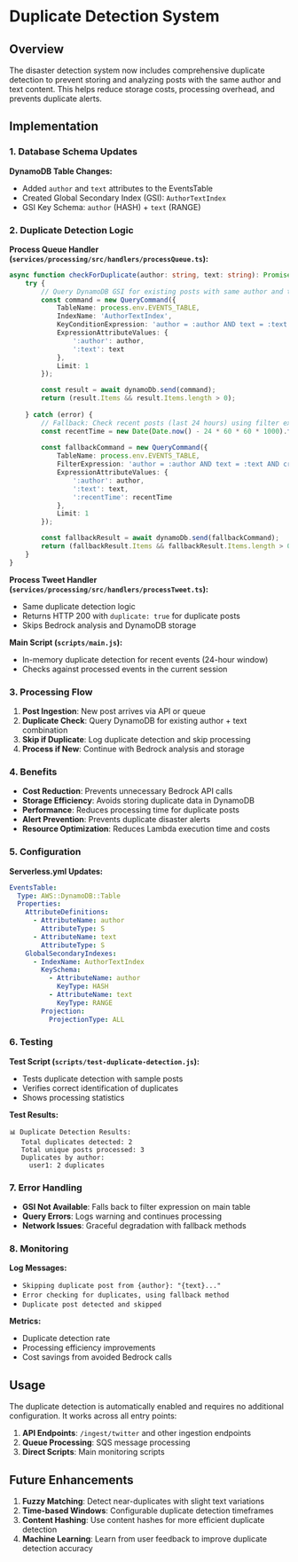 # Duplicate Detection System

## Overview

The disaster detection system now includes comprehensive duplicate detection to prevent storing and analyzing posts with the same author and text content. This helps reduce storage costs, processing overhead, and prevents duplicate alerts.

## Implementation

### 1. Database Schema Updates

**DynamoDB Table Changes:**
- Added `author` and `text` attributes to the EventsTable
- Created Global Secondary Index (GSI): `AuthorTextIndex`
- GSI Key Schema: `author` (HASH) + `text` (RANGE)

### 2. Duplicate Detection Logic

**Process Queue Handler (`services/processing/src/handlers/processQueue.ts`):**
```typescript
async function checkForDuplicate(author: string, text: string): Promise<boolean> {
    try {
        // Query DynamoDB GSI for existing posts with same author and text
        const command = new QueryCommand({
            TableName: process.env.EVENTS_TABLE,
            IndexName: 'AuthorTextIndex',
            KeyConditionExpression: 'author = :author AND text = :text',
            ExpressionAttributeValues: {
                ':author': author,
                ':text': text
            },
            Limit: 1
        });

        const result = await dynamoDb.send(command);
        return (result.Items && result.Items.length > 0);
        
    } catch (error) {
        // Fallback: Check recent posts (last 24 hours) using filter expression
        const recentTime = new Date(Date.now() - 24 * 60 * 60 * 1000).toISOString();
        
        const fallbackCommand = new QueryCommand({
            TableName: process.env.EVENTS_TABLE,
            FilterExpression: 'author = :author AND text = :text AND createdAt > :recentTime',
            ExpressionAttributeValues: {
                ':author': author,
                ':text': text,
                ':recentTime': recentTime
            },
            Limit: 1
        });

        const fallbackResult = await dynamoDb.send(fallbackCommand);
        return (fallbackResult.Items && fallbackResult.Items.length > 0);
    }
}
```

**Process Tweet Handler (`services/processing/src/handlers/processTweet.ts`):**
- Same duplicate detection logic
- Returns HTTP 200 with `duplicate: true` for duplicate posts
- Skips Bedrock analysis and DynamoDB storage

**Main Script (`scripts/main.js`):**
- In-memory duplicate detection for recent events (24-hour window)
- Checks against processed events in the current session

### 3. Processing Flow

1. **Post Ingestion**: New post arrives via API or queue
2. **Duplicate Check**: Query DynamoDB for existing author + text combination
3. **Skip if Duplicate**: Log duplicate detection and skip processing
4. **Process if New**: Continue with Bedrock analysis and storage

### 4. Benefits

- **Cost Reduction**: Prevents unnecessary Bedrock API calls
- **Storage Efficiency**: Avoids storing duplicate data in DynamoDB
- **Performance**: Reduces processing time for duplicate posts
- **Alert Prevention**: Prevents duplicate disaster alerts
- **Resource Optimization**: Reduces Lambda execution time and costs

### 5. Configuration

**Serverless.yml Updates:**
```yaml
EventsTable:
  Type: AWS::DynamoDB::Table
  Properties:
    AttributeDefinitions:
      - AttributeName: author
        AttributeType: S
      - AttributeName: text
        AttributeType: S
    GlobalSecondaryIndexes:
      - IndexName: AuthorTextIndex
        KeySchema:
          - AttributeName: author
            KeyType: HASH
          - AttributeName: text
            KeyType: RANGE
        Projection:
          ProjectionType: ALL
```

### 6. Testing

**Test Script (`scripts/test-duplicate-detection.js`):**
- Tests duplicate detection with sample posts
- Verifies correct identification of duplicates
- Shows processing statistics

**Test Results:**
```
📊 Duplicate Detection Results:
   Total duplicates detected: 2
   Total unique posts processed: 3
   Duplicates by author:
     user1: 2 duplicates
```

### 7. Error Handling

- **GSI Not Available**: Falls back to filter expression on main table
- **Query Errors**: Logs warning and continues processing
- **Network Issues**: Graceful degradation with fallback methods

### 8. Monitoring

**Log Messages:**
- `Skipping duplicate post from {author}: "{text}..."`
- `Error checking for duplicates, using fallback method`
- `Duplicate post detected and skipped`

**Metrics:**
- Duplicate detection rate
- Processing efficiency improvements
- Cost savings from avoided Bedrock calls

## Usage

The duplicate detection is automatically enabled and requires no additional configuration. It works across all entry points:

1. **API Endpoints**: `/ingest/twitter` and other ingestion endpoints
2. **Queue Processing**: SQS message processing
3. **Direct Scripts**: Main monitoring scripts

## Future Enhancements

1. **Fuzzy Matching**: Detect near-duplicates with slight text variations
2. **Time-based Windows**: Configurable duplicate detection timeframes
3. **Content Hashing**: Use content hashes for more efficient duplicate detection
4. **Machine Learning**: Learn from user feedback to improve duplicate detection accuracy
